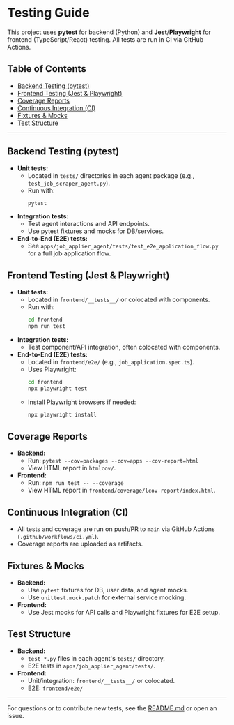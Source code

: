 # Testing Guide

This project uses **pytest** for backend (Python) and **Jest**/**Playwright** for frontend (TypeScript/React) testing. All tests are run in CI via GitHub Actions.

## Table of Contents
- [Backend Testing (pytest)](#backend-testing-pytest)
- [Frontend Testing (Jest & Playwright)](#frontend-testing-jest--playwright)
- [Coverage Reports](#coverage-reports)
- [Continuous Integration (CI)](#continuous-integration-ci)
- [Fixtures & Mocks](#fixtures--mocks)
- [Test Structure](#test-structure)

---

## Backend Testing (pytest)

- **Unit tests:**
  - Located in `tests/` directories in each agent package (e.g., `test_job_scraper_agent.py`).
  - Run with:
    ```bash
    pytest
    ```
- **Integration tests:**
  - Test agent interactions and API endpoints.
  - Use pytest fixtures and mocks for DB/services.
- **End-to-End (E2E) tests:**
  - See `apps/job_applier_agent/tests/test_e2e_application_flow.py` for a full job application flow.

## Frontend Testing (Jest & Playwright)

- **Unit tests:**
  - Located in `frontend/__tests__/` or colocated with components.
  - Run with:
    ```bash
    cd frontend
    npm run test
    ```
- **Integration tests:**
  - Test component/API integration, often colocated with components.
- **End-to-End (E2E) tests:**
  - Located in `frontend/e2e/` (e.g., `job_application.spec.ts`).
  - Uses Playwright:
    ```bash
    cd frontend
    npx playwright test
    ```
  - Install Playwright browsers if needed:
    ```bash
    npx playwright install
    ```

## Coverage Reports

- **Backend:**
  - Run: `pytest --cov=packages --cov=apps --cov-report=html`
  - View HTML report in `htmlcov/`.
- **Frontend:**
  - Run: `npm run test -- --coverage`
  - View HTML report in `frontend/coverage/lcov-report/index.html`.

## Continuous Integration (CI)

- All tests and coverage are run on push/PR to `main` via GitHub Actions (`.github/workflows/ci.yml`).
- Coverage reports are uploaded as artifacts.

## Fixtures & Mocks

- **Backend:**
  - Use `pytest` fixtures for DB, user data, and agent mocks.
  - Use `unittest.mock.patch` for external service mocking.
- **Frontend:**
  - Use Jest mocks for API calls and Playwright fixtures for E2E setup.

## Test Structure

- **Backend:**
  - `test_*.py` files in each agent's `tests/` directory.
  - E2E tests in `apps/job_applier_agent/tests/`.
- **Frontend:**
  - Unit/integration: `frontend/__tests__/` or colocated.
  - E2E: `frontend/e2e/`

---

For questions or to contribute new tests, see the [README.md](../README.md) or open an issue.
